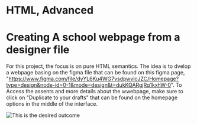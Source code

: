 # HTML, Advanced

# Creating A school webpage from a designer file

For this project, the focus is on pure HTML semantics. The idea is to dvelop a webpage basing on the figma file that can be found on this figma page, "https://www.figma.com/file/dyYL6Ku4WG7vsdpwvlcJZC/Homepage?type=design&node-id=0-1&mode=design&t=dukKQARgjRq1kxhW-0". To Access the assents and more details about the wwebpage, make sure to click on  "Duplicate to your drafts" that can be found on the homepage options in the middle of the interface.

![This is the desired outcome](images/Desired%20Outcome.png)
